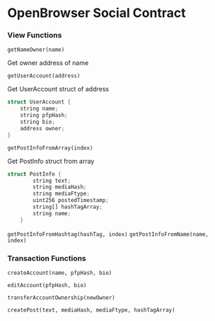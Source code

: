 # OpenBrowser Social Contract


### View Functions
`getNameOwner(name)`

Get owner address of name

`getUserAccount(address)`

Get UserAccount struct of address
```rs
struct UserAccount {
    string name;
    string pfpHash;
    string bio;
    address owner;
}
```

`getPostInfoFromArray(index)`

Get PostInfo struct from array
```rs
struct PostInfo {
        string text;
        string mediaHash;
        string mediaFtype;
        uint256 postedTimestamp;
        string[] hashTagArray;
        string name;
    }

```

`getPostInfoFromHashtag(hashTag, index)`
`getPostInfoFromName(name, index)`

### Transaction Functions
`createAccount(name, pfpHash, bio)`

`editAccount(pfpHash, bio)`

`transferAccountOwnership(newOwner)`

`createPost(text, mediaHash, mediaFtype, hashTagArray)`

